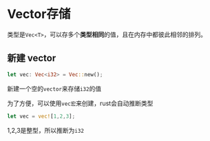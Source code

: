 # Vector存储

类型是`Vec<T>`，可以存多个**类型相同**的值，且在内存中都彼此相邻的排列。

## 新建 vector

```rs
let vec: Vec<i32> = Vec::new();
```

新建一个空的`vector`来存储`i32`的值

为了方便，可以使用`vec宏`来创建，rust会自动推断类型

```rs
let vec = vec![1,2,3];
```
1,2,3是整型，所以推断为`i32`